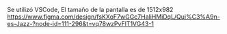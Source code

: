 Se utilizó VSCode, 
El tamaño de la pantalla es de 1512x982
https://www.figma.com/design/fsKXoF7wGGc7HaliHMiDqL/Qui%C3%A9n-es-Jazz-?node-id=111-296&t=vq78wzPvFlT1VG43-1 
